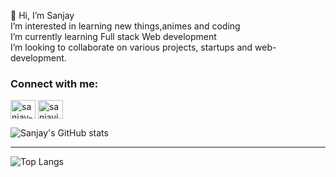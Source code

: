 👋 Hi, I’m Sanjay<br>
I’m interested in learning new things,animes and coding<br>
I’m currently learning Full stack Web development<br>
I’m looking to collaborate on various projects, startups and web-development.<br>



<h3 align="left">Connect with me:</h3>
<p align="left">
<a href="https://linkedin.com/in/sanjay-jaiswal-603757202" target="blank"><img align="center" src="https://raw.githubusercontent.com/rahuldkjain/github-profile-readme-generator/neutral-icons/src/images/icons/Social/linked-in-alt.svg" alt="sanjay-jaiswal-603757202" height="30" width="40" /></a>
<a href="https://instagram.com/sanjayjaiswal._" target="blank"><img align="center" src="https://raw.githubusercontent.com/rahuldkjain/github-profile-readme-generator/neutral-icons/src/images/icons/Social/instagram.svg" alt="sanjayjaiswal._" height="30" width="40" /></a>
</p>










![Sanjay's GitHub stats](https://github-readme-stats.vercel.app/api?username=sanjay-xdr&show_icons=true&theme=dark)

<hr>

![Top Langs](https://github-readme-stats.vercel.app/api/top-langs/?username=sanjay-xdr)

<!--
**sanjay-xdr/sanjay-xdr** is a ✨ _special_ ✨ repository because its `README.md` (this file) appears on your GitHub profile.

Here are some ideas to get you started:

- 🔭 I’m currently working on ...
- 🌱 I’m currently learning ...
- 👯 I’m looking to collaborate on ...
- 🤔 I’m looking for help with ...
- 💬 Ask me about ...
- 📫 How to reach me: ...
- 😄 Pronouns: ...
- ⚡ Fun fact: ...
-->
